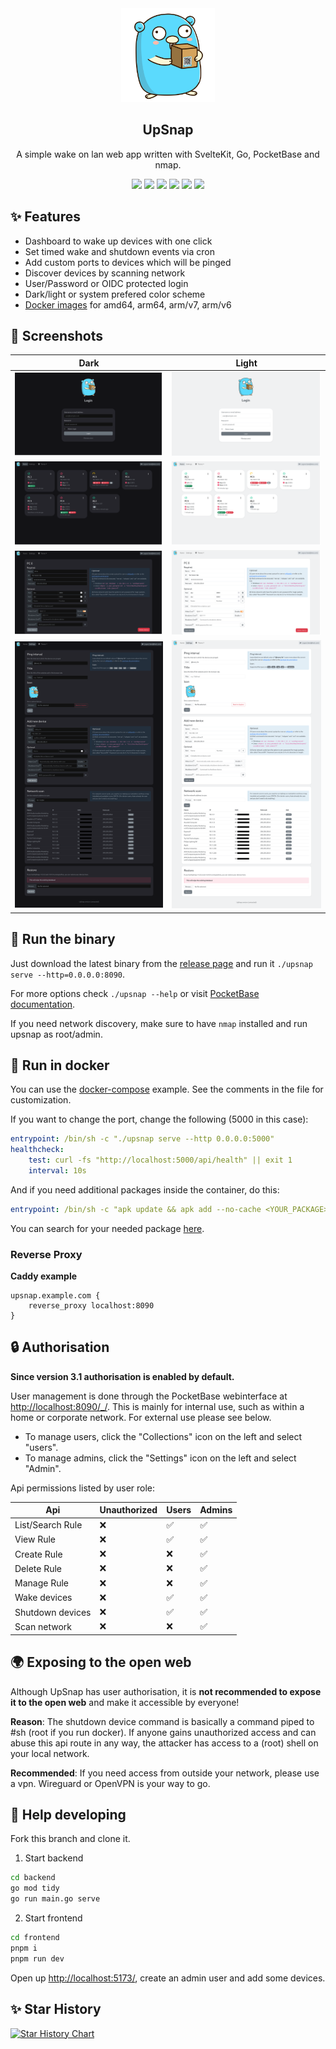 <div align="center" width="100%">
    <img src="frontend/static/gopher.svg" width="150" />
</div>

<div align="center" width="100%">
    <h2>UpSnap</h2>
    <p>A simple wake on lan web app written with SvelteKit, Go, PocketBase and nmap.</p>
    <a target="_blank" href="https://github.com/seriousm4x/upsnap"><img src="https://img.shields.io/github/stars/seriousm4x/upsnap" /></a>
    <a target="_blank" href="https://github.com/seriousm4x/UpSnap/releases"><img src="https://img.shields.io/github/downloads/seriousm4x/upsnap/total" /></a>
    <a target="_blank" href="https://github.com/seriousm4x/UpSnap/releases"><img src="https://img.shields.io/github/go-mod/go-version/seriousm4x/UpSnap?filename=backend/go.mod" /></a>
    <a target="_blank" href="https://github.com/seriousm4x/UpSnap/releases"><img src="https://img.shields.io/github/v/release/seriousm4x/upsnap?display_name=tag" /></a>
    <a target="_blank" href="https://github.com/seriousm4x/UpSnap/actions"><img src="https://github.com/seriousm4x/upsnap/actions/workflows/deploy.yml/badge.svg?event=push" /></a>
    <a target="_blank" href="https://github.com/seriousm4x/UpSnap/commits/master"><img src="https://img.shields.io/github/last-commit/seriousm4x/upsnap" /></a>
</div>

## ✨ Features

-   Dashboard to wake up devices with one click
-   Set timed wake and shutdown events via cron
-   Add custom ports to devices which will be pinged
-   Discover devices by scanning network
-   User/Password or OIDC protected login
-   Dark/light or system prefered color scheme
-   [Docker images](https://github.com/seriousm4x/UpSnap/pkgs/container/upsnap) for amd64, arm64, arm/v7, arm/v6

## 📸 Screenshots

| Dark                           | Light                           |
| ------------------------------ | ------------------------------- |
| ![](/assets/login_dark.png)    | ![](/assets/login_light.png)    |
| ![](/assets/home_dark.png)     | ![](/assets/home_light.png)     |
| ![](/assets/device_dark.png)   | ![](/assets/device_light.png)   |
| ![](/assets/settings_dark.png) | ![](/assets/settings_light.png) |

## 🚀 Run the binary

Just download the latest binary from the [release page](https://github.com/seriousm4x/UpSnap/releases) and run it `./upsnap serve --http=0.0.0.0:8090`.

For more options check `./upsnap --help` or visit [PocketBase documentation](https://pocketbase.io/docs).

If you need network discovery, make sure to have `nmap` installed and run upsnap as root/admin.

## 🐳 Run in docker

You can use the [docker-compose](docker-compose.yml) example. See the comments in the file for customization.

If you want to change the port, change the following (5000 in this case):

```yml
entrypoint: /bin/sh -c "./upsnap serve --http 0.0.0.0:5000"
healthcheck:
    test: curl -fs "http://localhost:5000/api/health" || exit 1
    interval: 10s
```

And if you need additional packages inside the container, do this:

```yml
entrypoint: /bin/sh -c "apk update && apk add --no-cache <YOUR_PACKAGE> && rm -rf /var/cache/apk/* && ./upsnap serve --http 0.0.0.0:8090"
```

You can search for your needed package [here](https://pkgs.alpinelinux.org/packages).

### Reverse Proxy

**Caddy example**

```
upsnap.example.com {
    reverse_proxy localhost:8090
}
```

## 🔒 Authorisation

**Since version 3.1 authorisation is enabled by default.**

User management is done through the PocketBase webinterface at [http://localhost:8090/\_/](http://localhost:8090/_/). This is mainly for internal use, such as within a home or corporate network. For external use please see below.

-   To manage users, click the "Collections" icon on the left and select "users".
-   To manage admins, click the "Settings" icon on the left and select "Admin".

Api permissions listed by user role:

| Api              | Unauthorized | Users | Admins |
| ---------------- | ------------ | ----- | ------ |
| List/Search Rule | ❌           | ✅    | ✅     |
| View Rule        | ❌           | ✅    | ✅     |
| Create Rule      | ❌           | ❌    | ✅     |
| Delete Rule      | ❌           | ❌    | ✅     |
| Manage Rule      | ❌           | ❌    | ✅     |
| Wake devices     | ❌           | ✅    | ✅     |
| Shutdown devices | ❌           | ✅    | ✅     |
| Scan network     | ❌           | ❌    | ✅     |

## 🌍 Exposing to the open web

Although UpSnap has user authorisation, it is **not recommended to expose it to the open web** and make it accessible by everyone!

**Reason**: The shutdown device command is basically a command piped to #sh (root if you run docker). If anyone gains unauthorized access and can abuse this api route in any way, the attacker has access to a (root) shell on your local network.

**Recommended**: If you need access from outside your network, please use a vpn. Wireguard or OpenVPN is your way to go.

## 🔧 Help developing

Fork this branch and clone it.

1. Start backend

```sh
cd backend
go mod tidy
go run main.go serve
```

2. Start frontend

```sh
cd frontend
pnpm i
pnpm run dev
```

Open up [http://localhost:5173/](http://localhost:5173/), create an admin user and add some devices.

## ✨ Star History

[![Star History Chart](https://api.star-history.com/svg?repos=seriousm4x/UpSnap&type=Date)](https://star-history.com/#seriousm4x/UpSnap&Date)
